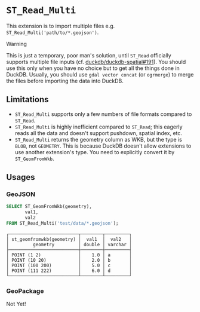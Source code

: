 # `ST_Read_Multi`

This extension is to import multiple files e.g. `ST_Read_Multi('path/to/*.geojson')`.

> [!WARNING]
> This is just a temporary, poor man's solution, until `ST_Read` officially supports multiple
> file inputs (cf. [duckdb/duckdb-spatial#191](https://github.com/duckdb/duckdb-spatial/issues/191#issuecomment-2935130507)).
> You should use this only when you have no choice but to get all the things done in DuckDB.
> Usually, you should use `gdal vector concat` (or `ogrmerge`) to merge the files before
> importing the data into DuckDB.

## Limitations

- `ST_Read_Multi` supports only a few numbers of file formats compared to `ST_Read`.
- `ST_Read_Multi` is highly inefficient compared to `ST_Read`; this eagerly reads
  all the data and doesn't support pushdown, spatial index, etc.
- `ST_Read_Multi` returns the geometry column as WKB, but the type is `BLOB`, not
  `GEOMETRY`. This is because DuckDB doesn't allow extensions to use another
  extension's type. You need to explicitly convert it by `ST_GeomFromWkb`.

## Usages

### GeoJSON

```sql
SELECT ST_GeomFromWkb(geometry),
       val1,
       val2
FROM ST_Read_Multi('test/data/*.geojson');
```

```
┌──────────────────────────┬────────┬─────────┐
│ st_geomfromwkb(geometry) │  val1  │  val2   │
│         geometry         │ double │ varchar │
├──────────────────────────┼────────┼─────────┤
│ POINT (1 2)              │    1.0 │ a       │
│ POINT (10 20)            │    2.0 │ b       │
│ POINT (100 200)          │    5.0 │ c       │
│ POINT (111 222)          │    6.0 │ d       │
└──────────────────────────┴────────┴─────────┘
```

### GeoPackage

Not Yet!

